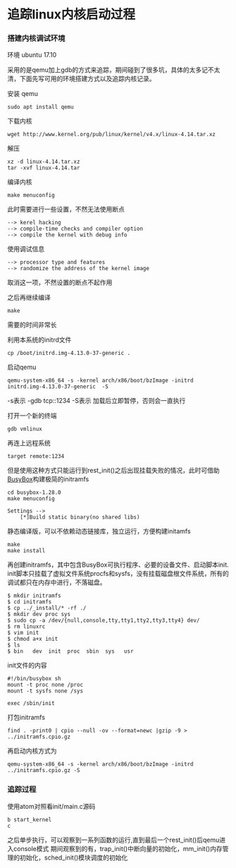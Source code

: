 # 追踪linux内核启动过程
### 搭建内核调试环境
环境 ubuntu 17.10

采用的是qemu加上gdb的方式来追踪，期间碰到了很多坑，具体的太多记不太清，下面先写可用的环境搭建方式以及追踪内核记录。


安装 qemu
```
sudo apt install qemu
```
下载内核
```
wget http://www.kernel.org/pub/linux/kernel/v4.x/linux-4.14.tar.xz
```
解压
```
xz -d linux-4.14.tar.xz
tar -xvf linux-4.14.tar
```
编译内核
```
make menuconfig
```
此时需要进行一些设置，不然无法使用断点
```
--> kerel hacking
--> compile-time checks and compiler option
--> compile the kernel with debug info
```
使用调试信息
```
--> processor type and features
--> randomize the address of the kernel image
```
取消这一项，不然设置的断点不起作用

之后再继续编译
```
make
```
需要的时间非常长

利用本系统的initrd文件
```
cp /boot/initrd.img-4.13.0-37-generic .
```
启动qemu
```
qemu-system-x86_64 -s -kernel arch/x86/boot/bzImage -initrd initrd.img-4.13.0-37-generic  -S
```
-s表示 -gdb tcp::1234
-S表示 加载后立即暂停，否则会一直执行

打开一个新的终端
```
gdb vmlinux
```
再连上远程系统
```
target remote:1234
```

但是使用这种方式只能运行到rest_init()之后出现挂载失败的情况，此时可借助[BusyBox](https://www.busybox.net/)构建极简的initramfs
```
cd busybox-1.28.0
make menuconfig
```

```
Settings -->
    [*]Build static binary(no shared libs)
```
静态编译版，可以不依赖动态链接库，独立运行，方便构建initamfs
```
make
make install
```
再创建initramfs，其中包含BusyBox可执行程序、必要的设备文件、启动脚本init.
init脚本只挂载了虚拟文件系统procfs和sysfs，没有挂载磁盘根文件系统，所有的调试都只在内存中进行，不落磁盘。

```
$ mkdir initramfs
$ cd initramfs
$ cp ../_install/* -rf ./
$ mkdir dev proc sys
$ sudo cp -a /dev/{null,console,tty,tty1,tty2,tty3,tty4} dev/
$ rm linuxrc
$ vim init
$ chmod a+x init
$ ls
$ bin   dev  init  proc  sbin  sys   usr
```

init文件的内容
```
#!/bin/busybox sh         
mount -t proc none /proc  
mount -t sysfs none /sys  

exec /sbin/init
```
打包initramfs
```
find . -print0 | cpio --null -ov --format=newc |gzip -9 > ../initramfs.cpio.gz
```
再启动内核方式为
```
qemu-system-x86_64 -s -kernel arch/x86/boot/bzImage -initrd ../initramfs.cpio.gz -S
````


### 追踪过程
使用atom对照看init/main.c源码
```
b start_kernel
c
```
之后单步执行，可以观察到一系列函数的运行,直到最后一个rest_init()后qemu进入console模式
期间观察到的有，trap_init()中断向量的初始化，mm_init()内存管理的初始化，sched_init()模块调度的初始化
